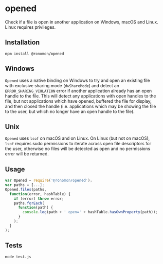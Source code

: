 # opened
Check if a file is open in another application on Windows, macOS and Linux. Linux requires privileges.

## Installation
```
npm install @ronomon/opened
```

## Windows
`Opened` uses a native binding on Windows to try and open an existing file with exclusive sharing mode (`dwShareMode`) and detect an `ERROR_SHARING_VIOLATION` error if another application already has an open handle to the file. This will detect any applications with open handles to the file, but not applications which have opened, buffered the file for display, and then closed the handle (i.e. applications which may be showing the file to the user, but which no longer have an open handle to the file).

## Unix
`Opened` uses `lsof` on macOS and on Linux. On Linux (but not on macOS), `lsof` requires sudo permissions to iterate across open file descriptors for the user, otherwise no files will be detected as open and no permissions error will be returned.

## Usage

```javascript
var Opened = require('@ronomon/opened');
var paths = [...];
Opened.files(paths,
  function(error, hashTable) {
    if (error) throw error;
    paths.forEach(
      function(path) {
        console.log(path + ' open=' + hashTable.hasOwnProperty(path));
      }
    );
  }
);
```

## Tests
```
node test.js
```
